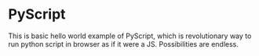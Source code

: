 # PyScript

This is basic hello world example of PyScript, which is revolutionary way to run python script in browser as if it were a JS. Possibilities are endless.
